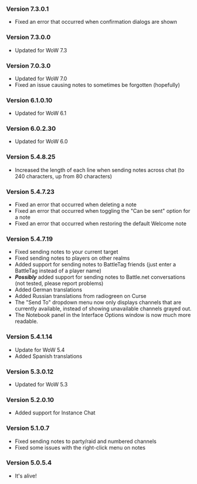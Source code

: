 ### Version 7.3.0.1

* Fixed an error that occurred when confirmation dialogs are shown

### Version 7.3.0.0

* Updated for WoW 7.3

### Version 7.0.3.0

* Updated for WoW 7.0
* Fixed an issue causing notes to sometimes be forgotten (hopefully)

### Version 6.1.0.10

* Updated for WoW 6.1

### Version 6.0.2.30

* Updated for WoW 6.0

### Version 5.4.8.25

* Increased the length of each line when sending notes across chat (to 240 characters, up from 80 characters)

### Version 5.4.7.23

* Fixed an error that occurred when deleting a note
* Fixed an error that occurred when toggling the "Can be sent" option for a note
* Fixed an error that occurred when restoring the default Welcome note

### Version 5.4.7.19

* Fixed sending notes to your current target
* Fixed sending notes to players on other realms
* Added support for sending notes to BattleTag friends (just enter a BattleTag instead of a player name)
* ***Possibly*** added support for sending notes to Battle.net conversations (not tested, please report problems)
* Added German translations
* Added Russian translations from radiogreen on Curse
* The "Send To" dropdown menu now only displays channels that are currently available, instead of showing unavailable channels grayed out.
* The Notebook panel in the Interface Options window is now much more readable.

### Version 5.4.1.14

* Update for WoW 5.4
* Added Spanish translations

### Version 5.3.0.12

* Updated for WoW 5.3

### Version 5.2.0.10

* Added support for Instance Chat

### Version 5.1.0.7

* Fixed sending notes to party/raid and numbered channels
* Fixed some issues with the right-click menu on notes

### Version 5.0.5.4

* It's alive!
